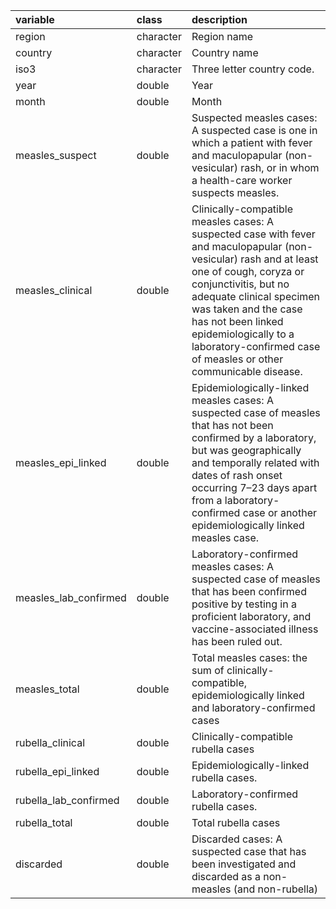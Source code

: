 |variable              |class     |description                           |
|:---------------------|:---------|:-------------------------------------|
|region                |character |Region name  |
|country               |character |Country name |
|iso3                  |character |Three letter country code. |
|year                  |double    |Year|
|month                 |double    |Month |
|measles_suspect       |double    |Suspected measles cases: A suspected case is one in which a patient with fever and maculopapular (non-vesicular) rash, or in whom a health-care worker suspects measles.  |
|measles_clinical      |double    |Clinically-compatible measles cases: A suspected case with fever and maculopapular (non-vesicular) rash and at least one of cough, coryza or conjunctivitis, but no adequate clinical specimen was taken and the case has not been linked epidemiologically to a laboratory-confirmed case of measles or other communicable disease.  |
|measles_epi_linked    |double    |Epidemiologically-linked measles cases: A suspected case of measles that has not been confirmed by a laboratory, but was geographically and temporally related with dates of rash onset occurring 7–23 days apart from a laboratory-confirmed case or another epidemiologically linked measles case. |
|measles_lab_confirmed |double    |Laboratory-confirmed measles cases: A suspected case of measles that has been confirmed positive by testing in a proficient laboratory, and vaccine-associated illness has been ruled out.  |
|measles_total         |double    |Total measles cases: the sum of clinically-compatible, epidemiologically linked and laboratory-confirmed cases  |
|rubella_clinical      |double    |Clinically-compatible rubella cases  |
|rubella_epi_linked    |double    |Epidemiologically-linked rubella cases. |
|rubella_lab_confirmed |double    |Laboratory-confirmed rubella cases. |
|rubella_total         |double    |Total rubella cases |
|discarded             |double    |Discarded cases: A suspected case that has been investigated and discarded as a non-measles (and non-rubella) |

